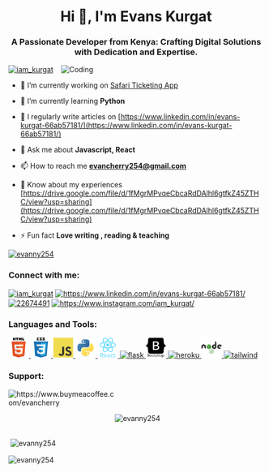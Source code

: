 <h1 align="center">Hi 👋, I'm Evans Kurgat</h1>
<h3 align="center">A Passionate Developer from Kenya: Crafting Digital Solutions with Dedication and Expertise.</h3>
<img align="right" alt="Coding" width="400" src="https://media.giphy.com/media/v1.Y2lkPTc5MGI3NjExb25kOHV3Z2dnc3F0cnA4emRmZmVldXByemF6bGZ4NWZzZGUwdmJhOSZlcD12MV9pbnRlcm5hbF9naWZfYnlfaWQmY3Q9Zw/5kFclUKJVaPHg1v6wX/giphy.gif">

<p align="left"> <a href="https://twitter.com/iam_kurgat" target="blank"><img src="https://img.shields.io/twitter/follow/iam_kurgat?logo=twitter&style=for-the-badge" alt="iam_kurgat" /></a> </p>

- 🔭 I’m currently working on [Safari Ticketing App](https://github.com/Evanny254/Safari-Ticketing-App)

- 🌱 I’m currently learning **Python**

- 📝 I regularly write articles on [https://www.linkedin.com/in/evans-kurgat-66ab57181/](https://www.linkedin.com/in/evans-kurgat-66ab57181/)

- 💬 Ask me about **Javascript, React**

- 📫 How to reach me **evancherry254@gmail.com**

- 📄 Know about my experiences [https://drive.google.com/file/d/1fMgrMPvqeCbcaRdDAlhl6gtfkZ45ZTHC/view?usp=sharing](https://drive.google.com/file/d/1fMgrMPvqeCbcaRdDAlhl6gtfkZ45ZTHC/view?usp=sharing)

- ⚡ Fun fact **Love writing , reading & teaching**
<p align="left"> <a href="https://github.com/ryo-ma/github-profile-trophy"><img src="https://github-profile-trophy.vercel.app/?username=evanny254" alt="evanny254" /></a> </p>

<h3 align="left">Connect with me:</h3>
<p align="left">
<a href="https://twitter.com/iam_kurgat" target="blank"><img align="center" src="https://raw.githubusercontent.com/rahuldkjain/github-profile-readme-generator/master/src/images/icons/Social/twitter.svg" alt="iam_kurgat" height="30" width="40" /></a>
<a href="https://linkedin.com/in/https://www.linkedin.com/in/evans-kurgat-66ab57181/" target="blank"><img align="center" src="https://raw.githubusercontent.com/rahuldkjain/github-profile-readme-generator/master/src/images/icons/Social/linked-in-alt.svg" alt="https://www.linkedin.com/in/evans-kurgat-66ab57181/" height="30" width="40" /></a>
<a href="https://stackoverflow.com/users/22674491" target="blank"><img align="center" src="https://raw.githubusercontent.com/rahuldkjain/github-profile-readme-generator/master/src/images/icons/Social/stack-overflow.svg" alt="22674491" height="30" width="40" /></a>
<a href="https://instagram.com/https://www.instagram.com/iam_kurgat/" target="blank"><img align="center" src="https://raw.githubusercontent.com/rahuldkjain/github-profile-readme-generator/master/src/images/icons/Social/instagram.svg" alt="https://www.instagram.com/iam_kurgat/" height="30" width="40" /></a>
</p>

<h3 align="left">Languages and Tools:</h3>
<p align="left"> <a href="https://www.w3.org/html/" target="_blank" rel="noreferrer"> <img src="https://raw.githubusercontent.com/devicons/devicon/master/icons/html5/html5-original-wordmark.svg" alt="html5" width="40" height="40"/> </a> <a href="https://www.w3schools.com/css/" target="_blank" rel="noreferrer"> <img src="https://raw.githubusercontent.com/devicons/devicon/master/icons/css3/css3-original-wordmark.svg" alt="css3" width="40" height="40"/> </a> <a href="https://developer.mozilla.org/en-US/docs/Web/JavaScript" target="_blank" rel="noreferrer"> <img src="https://raw.githubusercontent.com/devicons/devicon/master/icons/javascript/javascript-original.svg" alt="javascript" width="40" height="40"/> </a> <a href="https://www.python.org" target="_blank" rel="noreferrer"> <img src="https://raw.githubusercontent.com/devicons/devicon/master/icons/python/python-original.svg" alt="python" width="40" height="40"/> </a> <a href="https://reactjs.org/" target="_blank" rel="noreferrer"> <img src="https://raw.githubusercontent.com/devicons/devicon/master/icons/react/react-original-wordmark.svg" alt="react" width="40" height="40"/> </a> <a href="https://flask.palletsprojects.com/" target="_blank" rel="noreferrer"> <img src="https://www.vectorlogo.zone/logos/pocoo_flask/pocoo_flask-icon.svg" alt="flask" width="40" height="40"/> </a>  <a href="https://getbootstrap.com" target="_blank" rel="noreferrer"> <img src="https://raw.githubusercontent.com/devicons/devicon/master/icons/bootstrap/bootstrap-plain-wordmark.svg" alt="bootstrap" width="40" height="40"/> </a>  <a href="https://heroku.com" target="_blank" rel="noreferrer"> <img src="https://www.vectorlogo.zone/logos/heroku/heroku-icon.svg" alt="heroku" width="40" height="40"/> </a>  <a href="https://nodejs.org" target="_blank" rel="noreferrer"> <img src="https://raw.githubusercontent.com/devicons/devicon/master/icons/nodejs/nodejs-original-wordmark.svg" alt="nodejs" width="40" height="40"/> </a> <a href="https://tailwindcss.com/" target="_blank" rel="noreferrer"> <img src="https://www.vectorlogo.zone/logos/tailwindcss/tailwindcss-icon.svg" alt="tailwind" width="40" height="40"/> </a> </p>

<h3 align="left">Support:</h3>
<p><a href="https://www.buymeacoffee.com/https://www.buymeacoffee.com/evancherry"> <img align="left" src="https://cdn.buymeacoffee.com/buttons/v2/default-yellow.png" height="50" width="210" alt="https://www.buymeacoffee.com/evancherry" /></a></p>
<br><br>
<p><img align="left" src="https://github-readme-stats.vercel.app/api/top-langs?username=evanny254&show_icons=true&locale=en&layout=compact" alt="evanny254" /></p>

<br><br>
<p>&nbsp;<img align="center" src="https://github-readme-stats.vercel.app/api?username=evanny254&show_icons=true&locale=en" alt="evanny254" /></p>

<p><img align="center" src="https://github-readme-streak-stats.herokuapp.com/?user=evanny254&" alt="evanny254" /></p>

